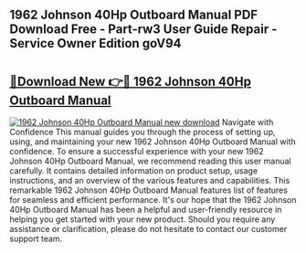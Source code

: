 ## 1962 Johnson 40Hp Outboard Manual PDF Download Free - Part-rw3 User Guide Repair - Service Owner Edition goV94

# <h2><a href="http://bc76607.oget.top/?id=1962+Johnson+40Hp+Outboard+Manual">🔗Download New 👉🔴 1962 Johnson 40Hp Outboard Manual</a></h2>

[![1962 Johnson 40Hp Outboard Manual new download](https://i.imgur.com/5g1atiW.png)](http://bc76607.oget.top/?id=1962+Johnson+40Hp+Outboard+Manual)
Navigate with Confidence This manual guides you through the process of setting up, using, and maintaining your new 1962 Johnson 40Hp Outboard Manual with confidence. To ensure a successful experience with your new 1962 Johnson 40Hp Outboard Manual, we recommend reading this user manual carefully. It contains detailed information on product setup, usage instructions, and an overview of the various features and capabilities. This remarkable 1962 Johnson 40Hp Outboard Manual features list of features for seamless and efficient performance. It's our hope that the 1962 Johnson 40Hp Outboard Manual has been a helpful and user-friendly resource in helping you get started with your new product. Should you require any assistance or clarification, please do not hesitate to contact our customer support team.
